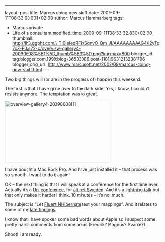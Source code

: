 ---
layout: post
title: Marcus doing new stuff
date: 2009-09-11T08:33:00.001+02:00
author: Marcus Hammarberg
tags:
  - Marcus private
  - Life of a consultant
modified_time: 2009-09-11T08:33:32.830+02:00
thumbnail: http://lh3.ggpht.com/\_TI0jeIedRFk/SqnvO_Qm_JI/AAAAAAAAAG4/i2yTq7cZ-F0/s72-c/overview-gallery4-20090608%5B1%5D_thumb%5B3%5D.png?imgmax=800
blogger_id: tag:blogger.com,1999:blog-36533086.post-1181196312132381796
blogger_orig_url: http://www.marcusoft.net/2009/09/marcus-doing-new-stuff.html ---

Two big things will (or are in the progress of) happen this weekend.

The first is that I have gone over to the dark side. Yes, I know, I
couldn’t resists anymore. The temptation was to great.

[<img
src="http://lh3.ggpht.com/_TI0jeIedRFk/SqnvO_Qm_JI/AAAAAAAAAG4/i2yTq7cZ-F0/overview-gallery4-20090608%5B1%5D_thumb%5B3%5D.png?imgmax=800"
title="overview-gallery4-20090608[1]"
style="border-bottom: 0px; border-left: 0px; display: inline; border-top: 0px; border-right: 0px"
data-border="0" width="343" height="200"
alt="overview-gallery4-20090608[1]" />](http://lh3.ggpht.com/_TI0jeIedRFk/SqnvOhtnHqI/AAAAAAAAAG0/-gA5ydgEF90/s1600-h/overview-gallery4-20090608%5B1%5D%5B5%5D.png)

I have bought a Mac Book Pro. And have just installed it – that process
was so smooth. I want to do it again!

OK – the next thing is that I will speak at a conference for the first
time ever. Actually it’s a
<a href="http://www.altdotnet.se/uunconference.htm"
target="_blank">Un-conference</a>, for
<a href="http://www.altdotnet.se/" target="_blank">alt.net Sweden</a>.
And it’s a <a href="http://en.wikipedia.org/wiki/Lightning_Talk"
target="_blank">lightning talk</a> but that only makes it harder I
think. 10 minutes – it’s not much.

The subject is “Let
<a href="http://fluentnhibernate.org/" target="_blank">Fluent
NHibernate</a> test your mappings”. And it relates to some of my <a
href="http://www.marcusoft.net/2009/09/test-nhibnernate-mappings-with-fluent.html"
target="_blank">late findings</a>.

I know that I have spoken some bad words about Apple so I suspect some
pretty harsh comments from some areas (Fredrik? Magnus? Svante?).

Shoot! I am ready.
